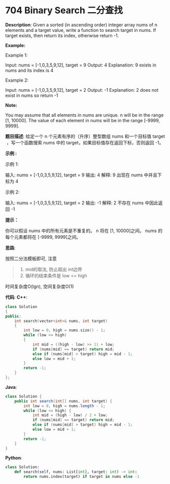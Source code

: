 # 704 Binary Search 二分查找

__Description__:
Given a sorted (in ascending order) integer array nums of n elements and a target value, write a function to search target in nums. If target exists, then return its index, otherwise return -1.

__Example:__

Example 1:

Input: nums = [-1,0,3,5,9,12], target = 9
Output: 4
Explanation: 9 exists in nums and its index is 4

Example 2:

Input: nums = [-1,0,3,5,9,12], target = 2
Output: -1
Explanation: 2 does not exist in nums so return -1

__Note:__

You may assume that all elements in nums are unique.
n will be in the range [1, 10000].
The value of each element in nums will be in the range [-9999, 9999].

__题目描述__:
给定一个 n 个元素有序的（升序）整型数组 nums 和一个目标值 target  ，写一个函数搜索 nums 中的 target，如果目标值存在返回下标，否则返回 -1。

__示例 :__

示例 1:

输入: nums = [-1,0,3,5,9,12], target = 9
输出: 4
解释: 9 出现在 nums 中并且下标为 4

示例 2:

输入: nums = [-1,0,3,5,9,12], target = 2
输出: -1
解释: 2 不存在 nums 中因此返回 -1

__提示：__

你可以假设 nums 中的所有元素是不重复的。
n 将在 [1, 10000]之间。
nums 的每个元素都将在 [-9999, 9999]之间。

__思路__:

按照二分法模板即可, 注意

> 1. mid的取法, 防止超出 int边界
> 2. 循环的结束条件是 low <= high

时间复杂度O(lgn), 空间复杂度O(1)

__代码__:
__C++__:

```C++
class Solution 
{
public:
    int search(vector<int>& nums, int target) 
    {
        int low = 0, high = nums.size() - 1;
        while (low <= high) 
        {
            int mid = ((high - low) >> 1) + low;
            if (nums[mid] == target) return mid;
            else if (nums[mid] > target) high = mid - 1;
            else low = mid + 1;
        }
        return -1;
    }
};
```

__Java__:

```Java
class Solution {
    public int search(int[] nums, int target) {
        int low = 0, high = nums.length - 1;
        while (low <= high) {
            int mid = (high - low) / 2 + low;
            if (nums[mid] == target) return mid;
            else if (nums[mid] > target) high = mid - 1;
            else low = mid + 1;
        }
        return -1;
    }
}
```

__Python__:

```Python
class Solution:
    def search(self, nums: List[int], target: int) -> int:
        return nums.index(target) if target in nums else -1
```
